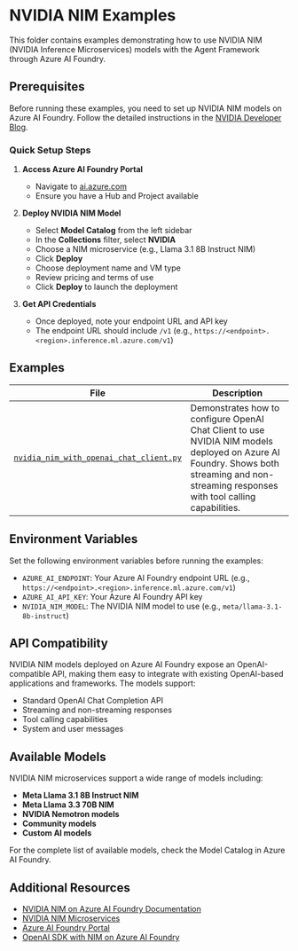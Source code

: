 # NVIDIA NIM Examples

This folder contains examples demonstrating how to use NVIDIA NIM (NVIDIA Inference Microservices) models with the Agent Framework through Azure AI Foundry.

## Prerequisites

Before running these examples, you need to set up NVIDIA NIM models on Azure AI Foundry. Follow the detailed instructions in the [NVIDIA Developer Blog](https://developer.nvidia.com/blog/accelerated-ai-inference-with-nvidia-nim-on-azure-ai-foundry/#deploy_a_nim_on_azure_ai_foundry).

### Quick Setup Steps

1. **Access Azure AI Foundry Portal**
   - Navigate to [ai.azure.com](https://ai.azure.com)
   - Ensure you have a Hub and Project available

2. **Deploy NVIDIA NIM Model**
   - Select **Model Catalog** from the left sidebar
   - In the **Collections** filter, select **NVIDIA**
   - Choose a NIM microservice (e.g., Llama 3.1 8B Instruct NIM)
   - Click **Deploy**
   - Choose deployment name and VM type
   - Review pricing and terms of use
   - Click **Deploy** to launch the deployment

3. **Get API Credentials**
   - Once deployed, note your endpoint URL and API key
   - The endpoint URL should include `/v1` (e.g., `https://<endpoint>.<region>.inference.ml.azure.com/v1`)

## Examples

| File | Description |
|------|-------------|
| [`nvidia_nim_with_openai_chat_client.py`](nvidia_nim_with_openai_chat_client.py) | Demonstrates how to configure OpenAI Chat Client to use NVIDIA NIM models deployed on Azure AI Foundry. Shows both streaming and non-streaming responses with tool calling capabilities. |

## Environment Variables

Set the following environment variables before running the examples:

- `AZURE_AI_ENDPOINT`: Your Azure AI Foundry endpoint URL (e.g., `https://<endpoint>.<region>.inference.ml.azure.com/v1`)
- `AZURE_AI_API_KEY`: Your Azure AI Foundry API key
- `NVIDIA_NIM_MODEL`: The NVIDIA NIM model to use (e.g., `meta/llama-3.1-8b-instruct`)

## API Compatibility

NVIDIA NIM models deployed on Azure AI Foundry expose an OpenAI-compatible API, making them easy to integrate with existing OpenAI-based applications and frameworks. The models support:

- Standard OpenAI Chat Completion API
- Streaming and non-streaming responses
- Tool calling capabilities
- System and user messages

## Available Models

NVIDIA NIM microservices support a wide range of models including:

- **Meta Llama 3.1 8B Instruct NIM**
- **Meta Llama 3.3 70B NIM**
- **NVIDIA Nemotron models**
- **Community models**
- **Custom AI models**

For the complete list of available models, check the Model Catalog in Azure AI Foundry.

## Additional Resources

- [NVIDIA NIM on Azure AI Foundry Documentation](https://developer.nvidia.com/blog/accelerated-ai-inference-with-nvidia-nim-on-azure-ai-foundry/)
- [NVIDIA NIM Microservices](https://developer.nvidia.com/nim)
- [Azure AI Foundry Portal](https://ai.azure.com)
- [OpenAI SDK with NIM on Azure AI Foundry](https://developer.nvidia.com/blog/accelerated-ai-inference-with-nvidia-nim-on-azure-ai-foundry/#openai_sdk_with_nim_on_azure_ai_foundry)
